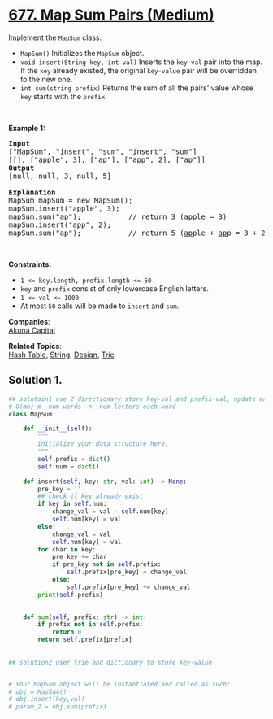 # [677. Map Sum Pairs (Medium)](https://leetcode.com/problems/map-sum-pairs/)

<p>Implement the <code>MapSum</code> class:</p>

<ul>
	<li><code>MapSum()</code> Initializes the&nbsp;<code>MapSum</code> object.</li>
	<li><code>void insert(String key, int val)</code> Inserts the <code>key-val</code> pair into the map. If the <code>key</code> already existed, the original <code>key-value</code> pair will be overridden to the new one.</li>
	<li><code>int sum(string prefix)</code> Returns&nbsp;the sum of all the pairs' value whose <code>key</code> starts with the <code>prefix</code>.</li>
</ul>

<p>&nbsp;</p>
<p><strong>Example 1:</strong></p>

<pre><strong>Input</strong>
["MapSum", "insert", "sum", "insert", "sum"]
[[], ["apple", 3], ["ap"], ["app", 2], ["ap"]]
<strong>Output</strong>
[null, null, 3, null, 5]

<strong>Explanation</strong>
MapSum mapSum = new MapSum();
mapSum.insert("apple", 3);  
mapSum.sum("ap");           // return 3 (<u>ap</u>ple = 3)
mapSum.insert("app", 2);    
mapSum.sum("ap");           // return 5 (<u>ap</u>ple + <u>ap</u>p = 3 + 2 = 5)
</pre>

<p>&nbsp;</p>
<p><strong>Constraints:</strong></p>

<ul>
	<li><code>1 &lt;= key.length, prefix.length &lt;= 50</code></li>
	<li><code>key</code> and <code>prefix</code> consist of only lowercase English letters.</li>
	<li><code>1 &lt;= val &lt;= 1000</code></li>
	<li>At most <code>50</code> calls will be made to <code>insert</code> and <code>sum</code>.</li>
</ul>


**Companies**:  
[Akuna Capital](https://leetcode.com/company/akuna-capital)

**Related Topics**:  
[Hash Table](https://leetcode.com/tag/hash-table/), [String](https://leetcode.com/tag/string/), [Design](https://leetcode.com/tag/design/), [Trie](https://leetcode.com/tag/trie/)

## Solution 1.

```py
## solutoin1 use 2 directionary store key-val and prefix-val, update each time
# O(mn) m- num-words  n- num-letters-each-word
class MapSum:

    def __init__(self):
        """
        Initialize your data structure here.
        """
        self.prefix = dict()
        self.num = dict()

    def insert(self, key: str, val: int) -> None:
        pre_key = ''
        ## check if key already exist
        if key in self.num:
            change_val = val - self.num[key]
            self.num[key] = val
        else:
            change_val = val
            self.num[key] = val
        for char in key:
            pre_key += char
            if pre_key not in self.prefix:
                self.prefix[pre_key] = change_val
            else:
                self.prefix[pre_key] += change_val
        print(self.prefix)
        

    def sum(self, prefix: str) -> int:
        if prefix not in self.prefix:
            return 0
        return self.prefix[prefix]
    
    
## solution2 user trie and dictionary to store key-value


# Your MapSum object will be instantiated and called as such:
# obj = MapSum()
# obj.insert(key,val)
# param_2 = obj.sum(prefix)

```